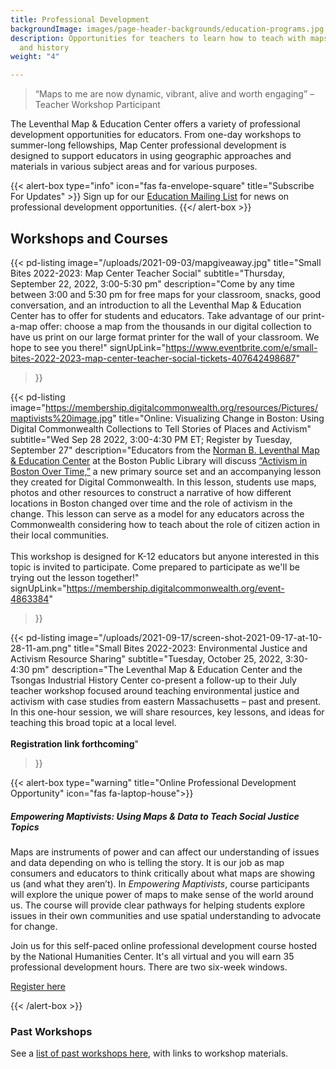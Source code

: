 ```yaml
---
title: Professional Development
backgroundImage: images/page-header-backgrounds/education-programs.jpg
description: Opportunities for teachers to learn how to teach with maps, geography,
  and history
weight: "4"

---
```

> “Maps to me are now dynamic, vibrant, alive and worth engaging” –Teacher Workshop Participant

The Leventhal Map & Education Center offers a variety of professional development opportunities for educators. From one-day workshops to summer-long fellowships, Map Center professional development is designed to support educators in using geographic approaches and materials in various subject areas and for various purposes.

{{< alert-box type="info" icon="fas fa-envelope-square" title="Subscribe For Updates" >}}
Sign up for our [Education Mailing List](https://visitor.r20.constantcontact.com/manage/optin?v=001ty3slyDjv8WLvGvwSdG8euspYmx7UP1YNPw2RbQHz_d15WTFIS4Ksb90bD2Fx0OBYbhpfZ896VoKbMS6m87TTQGTPsIpdO4e29yiAmPsALE%3D) for news on professional development opportunities.
{{</ alert-box >}}

## Workshops and Courses

{{< pd-listing
image="/uploads/2021-09-03/mapgiveaway.jpg"
title="Small Bites 2022-2023: Map Center Teacher Social"
subtitle="Thursday, September 22, 2022, 3:00-5:30 pm"
description="Come by any time between 3:00 and 5:30 pm for free maps for your classroom, snacks, good conversation, and an introduction to all the Leventhal Map & Education Center has to offer for students and educators. Take advantage of our print-a-map offer: choose a map from the thousands in our digital collection to have us print on our large format printer for the wall of your classroom. We hope to see you there!"
signUpLink="https://www.eventbrite.com/e/small-bites-2022-2023-map-center-teacher-social-tickets-407642498687"
>}}

{{< pd-listing
image="https://membership.digitalcommonwealth.org/resources/Pictures/maptivists%20image.jpg"
title="Online: Visualizing Change in Boston: Using Digital Commonwealth Collections to Tell Stories of Places and Activism"
subtitle="Wed Sep 28 2022, 3:00-4:30 PM ET;  Register by Tuesday, September 27"
description="Educators from the [Norman B. Leventhal Map & Education Center](https://www.leventhalmap.org/) at the Boston Public Library will discuss [“Activism in Boston Over Time,”](https://www.digitalcommonwealth.org/for_educators/primary_source_sets/activism_in_boston_over_time) a new primary source set and an accompanying lesson they created for Digital Commonwealth. In this lesson, students use maps, photos and other resources to construct a narrative of how different locations in Boston changed over time and the role of activism in the change. This lesson can serve as a model for any educators across the Commonwealth considering how to teach about the role of citizen action in their local communities. <br><br>This workshop is designed for K-12 educators but anyone interested in this topic is invited to participate. Come prepared to participate as we'll be trying out the lesson together!"
signUpLink="https://membership.digitalcommonwealth.org/event-4863384"
>}}

{{< pd-listing
image="/uploads/2021-09-17/screen-shot-2021-09-17-at-10-28-11-am.png"
title="Small Bites 2022-2023: Environmental Justice and Activism Resource Sharing"
subtitle="Tuesday, October 25, 2022, 3:30-4:30 pm"
description="The Leventhal Map & Education Center and the Tsongas Industrial History Center co-present a follow-up to their July teacher workshop focused around teaching environmental justice and activism with case studies from eastern Massachusetts – past and present. In this one-hour session, we will share resources, key lessons, and ideas for teaching this broad topic at a local level. <br><br>**Registration link forthcoming**"
>}}

{{< alert-box type="warning" title="Online Professional Development Opportunity" icon="fas fa-laptop-house">}} 

##### Empowering Maptivists: Using Maps & Data to Teach Social Justice Topics

Maps are instruments of power and can affect our understanding of issues and data depending on who is telling the story. It is our job as map consumers and educators to think critically about what maps are showing us (and what they aren’t). In _Empowering Maptivists_, course participants will explore the unique power of maps to make sense of the world around us. The course will provide clear pathways for helping students explore issues in their own communities and use spatial understanding to advocate for change.

Join us for this self-paced online professional development course hosted by the National Humanities Center. It's all virtual and you will earn 35 professional development hours. There are two six-week windows.

<a class="btn btn-xs btn-outline-primary mt-2" href="https://nationalhumanitiescenter.org/education-programs/courses/empowering-maptivists-using-maps-data-to-examine-social-issues-humanities-classroom/" target="_blank"><i class="fas fa-user-plus"></i> Register here</a>

{{< /alert-box >}}

### Past Workshops

See a [list of past workshops here](/education/k12/past-workshops), with links to workshop materials.